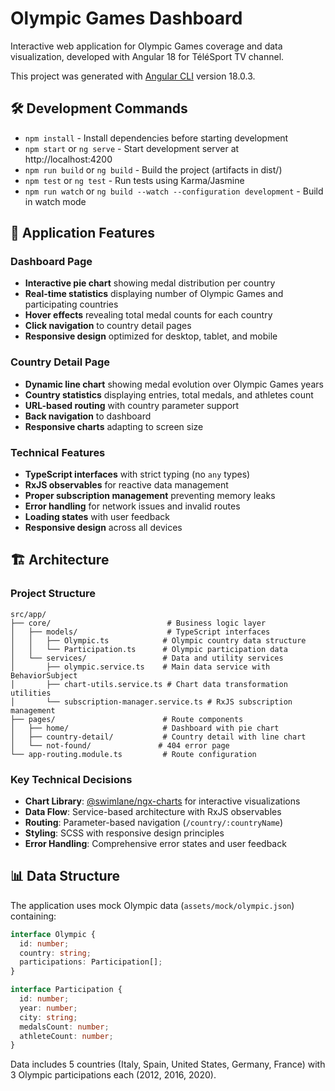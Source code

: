 # Olympic Games Dashboard

Interactive web application for Olympic Games coverage and data visualization, developed with Angular 18 for TéléSport TV channel.

This project was generated with [Angular CLI](https://github.com/angular/angular-cli) version 18.0.3.

## 🛠️ Development Commands

- `npm install` - Install dependencies before starting development
- `npm start` or `ng serve` - Start development server at http://localhost:4200
- `npm run build` or `ng build` - Build the project (artifacts in dist/)
- `npm test` or `ng test` - Run tests using Karma/Jasmine
- `npm run watch` or `ng build --watch --configuration development` - Build in watch mode

## 📱 Application Features

### Dashboard Page
- **Interactive pie chart** showing medal distribution per country
- **Real-time statistics** displaying number of Olympic Games and participating countries
- **Hover effects** revealing total medal counts for each country
- **Click navigation** to country detail pages
- **Responsive design** optimized for desktop, tablet, and mobile

### Country Detail Page
- **Dynamic line chart** showing medal evolution over Olympic Games years
- **Country statistics** displaying entries, total medals, and athletes count
- **URL-based routing** with country parameter support
- **Back navigation** to dashboard
- **Responsive charts** adapting to screen size

### Technical Features
- **TypeScript interfaces** with strict typing (no `any` types)
- **RxJS observables** for reactive data management
- **Proper subscription management** preventing memory leaks
- **Error handling** for network issues and invalid routes
- **Loading states** with user feedback
- **Responsive design** across all devices

## 🏗️ Architecture

### Project Structure
```
src/app/
├── core/                          # Business logic layer
│   ├── models/                    # TypeScript interfaces
│   │   ├── Olympic.ts            # Olympic country data structure
│   │   └── Participation.ts      # Olympic participation data
│   └── services/                 # Data and utility services
│       ├── olympic.service.ts    # Main data service with BehaviorSubject
│       ├── chart-utils.service.ts # Chart data transformation utilities
│       └── subscription-manager.service.ts # RxJS subscription management
├── pages/                        # Route components
│   ├── home/                     # Dashboard with pie chart
│   ├── country-detail/           # Country detail with line chart
│   └── not-found/               # 404 error page
└── app-routing.module.ts         # Route configuration
```

### Key Technical Decisions

- **Chart Library**: [@swimlane/ngx-charts](https://github.com/swimlane/ngx-charts) for interactive visualizations
- **Data Flow**: Service-based architecture with RxJS observables
- **Routing**: Parameter-based navigation (`/country/:countryName`)
- **Styling**: SCSS with responsive design principles
- **Error Handling**: Comprehensive error states and user feedback

## 📊 Data Structure

The application uses mock Olympic data (`assets/mock/olympic.json`) containing:

```typescript
interface Olympic {
  id: number;
  country: string;
  participations: Participation[];
}

interface Participation {
  id: number;
  year: number;
  city: string;
  medalsCount: number;
  athleteCount: number;
}
```

Data includes 5 countries (Italy, Spain, United States, Germany, France) with 3 Olympic participations each (2012, 2016, 2020).
